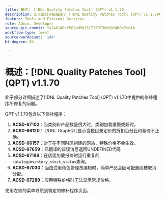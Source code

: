 ```yaml
---
title: 概述： [!DNL Quality Patches Tool] (QPT) v1.1.70
description: 此子部分详细描述了 [!DNL Quality Patches Tool] (QPT) v1.1.70中提供的修补程序所修复的问题。
feature: Tools and External Services
role: Admin, Developer
source-git-commit: fa246140cf582bd96151715073ddb8f4b0c7c648
workflow-type: tm+mt
source-wordcount: '149'
ht-degree: 0%

---
```


# 概述：[!DNL Quality Patches Tool] (QPT) v1.1.70

此子部分详细描述了[!DNL Quality Patches Tool] (QPT) v1.1.70中提供的修补程序所修复的问题。

QPT v1.1.70包含以下修补程序：
1. **ACSD-67102**：当类别和产品数量很大时，类别加载缓慢或超时。
1. **ACSD-66120**： [!DNL GraphQL]显示含税目录定价的折扣百分比和基价不正确。
1. **ACSD-66157**：对于在不同时区创建的网站，特殊价格不会生效。
1. **ACSD-67659**：已翻译的错误消息返回UNDEFINED代码
1. **ACSD-67166**：在店面加载报价时运行重复的`cataloginventory_stock_status`查询。
1. **ACSD-67030**：当由受限角色管理员编辑时，简单产品会因可配置而被取消分配。
1. **ACSD-67289**：应用特殊价格时无法显示常规价格。

使用左侧的菜单导航到特定的修补程序页面。
